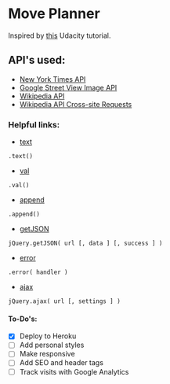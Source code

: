 # Move Planner
Inspired by [this](https://www.udacity.com/course/intro-to-ajax--ud110) Udacity tutorial.

## API's used:
* [New York Times API](http://developer.nytimes.com/)
* [Google Street View Image API](https://developers.google.com/maps/documentation/streetview/intro)
* [Wikipedia API](https://www.mediawiki.org/wiki/API:Main_page)
* [Wikipedia API Cross-site Requests](https://www.mediawiki.org/wiki/API:Cross-site_requests)


### Helpful links:
- [text](http://api.jquery.com/text/)
````
.text()
````
- [val](http://api.jquery.com/val/)
````
.val()
````
- [append](http://api.jquery.com/append/)
````
.append()
````
- [getJSON](http://api.jquery.com/jquery.getjson/)
````
jQuery.getJSON( url [, data ] [, success ] )
````
- [error](http://api.jquery.com/error/)
````
.error( handler )
````
- [ajax](http://api.jquery.com/jquery.ajax/)
````
jQuery.ajax( url [, settings ] )
````


#### To-Do's:
- [x] Deploy to Heroku
- [ ] Add personal styles
- [ ] Make responsive
- [ ] Add SEO and header tags
- [ ] Track visits with Google Analytics